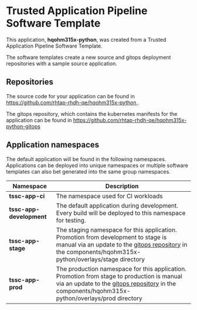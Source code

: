 # Trusted Application Pipeline Software Template

This application, **hqohm315x-python**, was created from a Trusted Application Pipeline Software Template.

The software templates create a new source and gitops deployment repositories with a sample source application. 

## Repositories

The source code for your application can be found in [https://github.com/rhtap-rhdh-qe/hqohm315x-python ](https://github.com/rhtap-rhdh-qe/hqohm315x-python ).
 
The gitops repository, which contains the kubernetes manifests for the application can be found in 
[https://github.com/rhtap-rhdh-qe/hqohm315x-python-gitops ](https://github.com/rhtap-rhdh-qe/hqohm315x-python-gitops ) 

## Application namespaces 

The default application will be found in the following namespaces. Applications can be deployed into unique namespaces or multiple software templates can also bet generated into the same group namespaces.  

|  Namespace   |  Description   |  
| -------- | -------- |
| **tssc-app-ci** | The namespace used for CI workloads |
| **tssc-app-development** | The default application during development. Every build will be deployed to this namespace for testing. |
| **tssc-app-stage** | The staging namespace for this application. Promotion from development to stage is manual via an update to the [gitops repository](https://github.com/rhtap-rhdh-qe/hqohm315x-python-gitops ) in the components/hqohm315x-python/overlays/stage directory |
| **tssc-app-prod** | The production namespace for this application. Promotion from stage to production is manual via an update to the [gitops repository](https://github.com/rhtap-rhdh-qe/hqohm315x-python-gitops ) in the components/hqohm315x-python/overlays/prod directory |